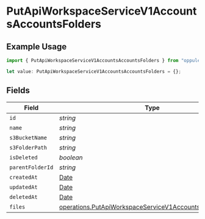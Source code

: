 # PutApiWorkspaceServiceV1AccountsAccountsFolders

## Example Usage

```typescript
import { PutApiWorkspaceServiceV1AccountsAccountsFolders } from "oppulence-backend-sdk/models/operations";

let value: PutApiWorkspaceServiceV1AccountsAccountsFolders = {};
```

## Fields

| Field                                                                                                                                  | Type                                                                                                                                   | Required                                                                                                                               | Description                                                                                                                            |
| -------------------------------------------------------------------------------------------------------------------------------------- | -------------------------------------------------------------------------------------------------------------------------------------- | -------------------------------------------------------------------------------------------------------------------------------------- | -------------------------------------------------------------------------------------------------------------------------------------- |
| `id`                                                                                                                                   | *string*                                                                                                                               | :heavy_minus_sign:                                                                                                                     | N/A                                                                                                                                    |
| `name`                                                                                                                                 | *string*                                                                                                                               | :heavy_minus_sign:                                                                                                                     | N/A                                                                                                                                    |
| `s3BucketName`                                                                                                                         | *string*                                                                                                                               | :heavy_minus_sign:                                                                                                                     | N/A                                                                                                                                    |
| `s3FolderPath`                                                                                                                         | *string*                                                                                                                               | :heavy_minus_sign:                                                                                                                     | N/A                                                                                                                                    |
| `isDeleted`                                                                                                                            | *boolean*                                                                                                                              | :heavy_minus_sign:                                                                                                                     | N/A                                                                                                                                    |
| `parentFolderId`                                                                                                                       | *string*                                                                                                                               | :heavy_minus_sign:                                                                                                                     | N/A                                                                                                                                    |
| `createdAt`                                                                                                                            | [Date](https://developer.mozilla.org/en-US/docs/Web/JavaScript/Reference/Global_Objects/Date)                                          | :heavy_minus_sign:                                                                                                                     | N/A                                                                                                                                    |
| `updatedAt`                                                                                                                            | [Date](https://developer.mozilla.org/en-US/docs/Web/JavaScript/Reference/Global_Objects/Date)                                          | :heavy_minus_sign:                                                                                                                     | N/A                                                                                                                                    |
| `deletedAt`                                                                                                                            | [Date](https://developer.mozilla.org/en-US/docs/Web/JavaScript/Reference/Global_Objects/Date)                                          | :heavy_minus_sign:                                                                                                                     | N/A                                                                                                                                    |
| `files`                                                                                                                                | [operations.PutApiWorkspaceServiceV1AccountsAccountsFiles](../../models/operations/putapiworkspaceservicev1accountsaccountsfiles.md)[] | :heavy_minus_sign:                                                                                                                     | N/A                                                                                                                                    |